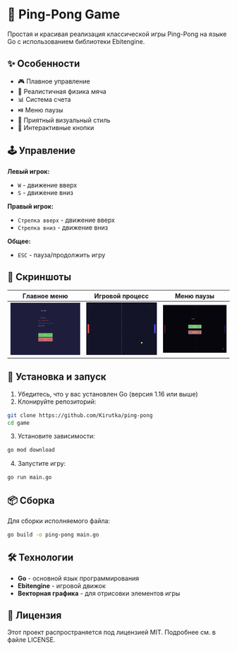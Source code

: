 # 🏓 Ping-Pong Game

Простая и красивая реализация классической игры Ping-Pong на языке Go с использованием библиотеки Ebitengine.

## ✨ Особенности

- 🎮 Плавное управление
- 🎯 Реалистичная физика мяча
- 📊 Система счета
- ⏯️ Меню паузы
- 🎨 Приятный визуальный стиль
- 🔄 Интерактивные кнопки

## 🕹️ Управление

**Левый игрок:**

- `W` - движение вверх
- `S` - движение вниз

**Правый игрок:**

- `Стрелка вверх` - движение вверх
- `Стрелка вниз` - движение вниз

**Общее:**

- `ESC` - пауза/продолжить игру

## 📸 Скриншоты

| Главное меню             | Игровой процесс         | Меню паузы                |
| ------------------------ | ----------------------- | ------------------------- |
| ![Меню](/image/menu.png) | ![Игра](image/play.png) | ![Пауза](image/pause.png) |

## 🚀 Установка и запуск

1. Убедитесь, что у вас установлен Go (версия 1.16 или выше)
2. Клонируйте репозиторий:

```bash
git clone https://github.com/Kirutka/ping-pong
cd game
```

3. Установите зависимости:

```bash
go mod download
```

4. Запустите игру:

```bash
go run main.go
```

## 📦 Сборка

Для сборки исполняемого файла:

```bash
go build -o ping-pong main.go
```

## 🛠 Технологии

- **Go** - основной язык программирования
- **Ebitengine** - игровой движок
- **Векторная графика** - для отрисовки элементов игры

## 📄 Лицензия

Этот проект распространяется под лицензией MIT. Подробнее см. в файле LICENSE.
